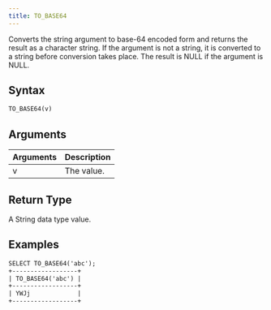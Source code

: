 ```yaml
---
title: TO_BASE64
---
```


Converts the string argument to base-64 encoded form and returns the result as a character string.
If the argument is not a string, it is converted to a string before conversion takes place.
The result is NULL if the argument is NULL.

## Syntax

```sql
TO_BASE64(v)
```

## Arguments

| Arguments   | Description |
| ----------- | ----------- |
| v | The value. |

## Return Type

A String data type value.

## Examples

```txt
SELECT TO_BASE64('abc');
+------------------+
| TO_BASE64('abc') |
+------------------+
| YWJj             |
+------------------+
```

